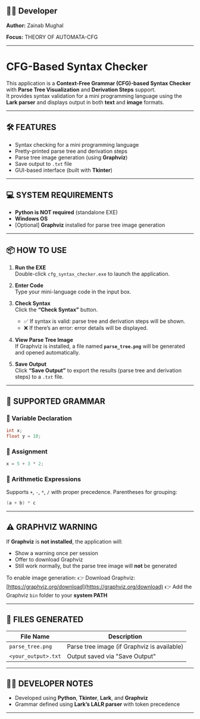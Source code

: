 ## 👩‍💻 Developer

**Author:** Zainab Mughal

**Focus:** THEORY OF AUTOMATA-CFG

---

# CFG-Based Syntax Checker

This application is a **Context-Free Grammar (CFG)-based Syntax Checker** with **Parse Tree Visualization** and **Derivation Steps** support.  
It provides syntax validation for a mini programming language using the **Lark parser** and displays output in both **text** and **image** formats.

---

## 🛠 FEATURES
- Syntax checking for a mini programming language  
- Pretty-printed parse tree and derivation steps  
- Parse tree image generation (using **Graphviz**)  
- Save output to `.txt` file  
- GUI-based interface (built with **Tkinter**)  

---

## 💻 SYSTEM REQUIREMENTS
- **Python is NOT required** (standalone EXE)  
- **Windows OS**  
- [Optional] **Graphviz** installed for parse tree image generation  

---

## 📦 HOW TO USE
1. **Run the EXE**  
   Double-click `cfg_syntax_checker.exe` to launch the application.

2. **Enter Code**  
   Type your mini-language code in the input box.

3. **Check Syntax**  
   Click the **“Check Syntax”** button.  
   - ✅ If syntax is valid: parse tree and derivation steps will be shown.  
   - ❌ If there’s an error: error details will be displayed.

4. **View Parse Tree Image**  
   If Graphviz is installed, a file named **`parse_tree.png`** will be generated and opened automatically.

5. **Save Output**  
   Click **“Save Output”** to export the results (parse tree and derivation steps) to a `.txt` file.

---

## 📄 SUPPORTED GRAMMAR

### 🔹 Variable Declaration
```c
int x;
float y = 10;
````

### 🔹 Assignment

```c
x = 5 + 3 * 2;
```

### 🔹 Arithmetic Expressions

Supports `+`, `-`, `*`, `/` with proper precedence.
Parentheses for grouping:

```c
(a + b) * c
```

---

## ⚠ GRAPHVIZ WARNING

If **Graphviz** is **not installed**, the application will:

* Show a warning once per session
* Offer to download Graphviz
* Still work normally, but the parse tree image will **not** be generated

To enable image generation:
👉 Download Graphviz: [https://graphviz.org/download](https://graphviz.org/download)
👉 Add the Graphviz `bin` folder to your **system PATH**

---

## 📂 FILES GENERATED

| File Name           | Description                                 |
| ------------------- | ------------------------------------------- |
| `parse_tree.png`    | Parse tree image (if Graphviz is available) |
| `<your_output>.txt` | Output saved via "Save Output"              |

---

## 👨‍💻 DEVELOPER NOTES

* Developed using **Python**, **Tkinter**, **Lark**, and **Graphviz**
* Grammar defined using **Lark’s LALR parser** with token precedence

---


